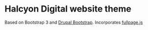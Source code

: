<!-- @file Instructions for subtheming using the CDN Starterkit. -->
<!-- @defgroup sub_theming_cdn -->
<!-- @ingroup sub_theming -->
# Halcyon Digital website theme 

Based on Bootstrap 3 and [Drupal Bootstrap]. Incorporates [fullpage.js]

[Drupal Bootstrap]: https://www.drupal.org/project/bootstrap
[fullpage.js]:  https://github.com/alvarotrigo/fullPage.js